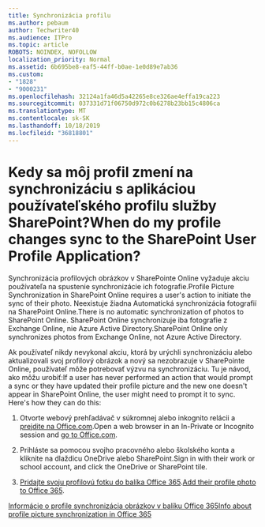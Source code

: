```yaml
---
title: Synchronizácia profilu
ms.author: pebaum
author: Techwriter40
ms.audience: ITPro
ms.topic: article
ROBOTS: NOINDEX, NOFOLLOW
localization_priority: Normal
ms.assetid: 6b695be8-eaf5-44ff-b0ae-1e0d89e7ab36
ms.custom:
- "1828"
- "9000231"
ms.openlocfilehash: 32124a1fa46d5a42265e8ce326ae4effa19ca223
ms.sourcegitcommit: 037331d71f06750d972c0b6278b23bb15c4806ca
ms.translationtype: MT
ms.contentlocale: sk-SK
ms.lasthandoff: 10/18/2019
ms.locfileid: "36818801"
---
```

# <a name="when-do-my-profile-changes-sync-to-the-sharepoint-user-profile-application"></a><span data-ttu-id="69647-102">Kedy sa môj profil zmení na synchronizáciu s aplikáciou používateľského profilu služby SharePoint?</span><span class="sxs-lookup"><span data-stu-id="69647-102">When do my profile changes sync to the SharePoint User Profile Application?</span></span>

<span data-ttu-id="69647-103">Synchronizácia profilových obrázkov v SharePointe Online vyžaduje akciu používateľa na spustenie synchronizácie ich fotografie.</span><span class="sxs-lookup"><span data-stu-id="69647-103">Profile Picture Synchronization in SharePoint Online requires a user's action to initiate the sync of their photo.</span></span> <span data-ttu-id="69647-104">Neexistuje žiadna Automatická synchronizácia fotografií na SharePoint Online.</span><span class="sxs-lookup"><span data-stu-id="69647-104">There is no automatic synchronization of photos to SharePoint Online.</span></span> <span data-ttu-id="69647-105">SharePoint Online synchronizuje iba fotografie z Exchange Online, nie Azure Active Directory.</span><span class="sxs-lookup"><span data-stu-id="69647-105">SharePoint Online only synchronizes photos from Exchange Online, not Azure Active Directory.</span></span>

<span data-ttu-id="69647-106">Ak používateľ nikdy nevykonal akciu, ktorá by urýchli synchronizáciu alebo aktualizovali svoj profilový obrázok a nový sa nezobrazuje v SharePointe Online, používateľ môže potrebovať výzvu na synchronizáciu. Tu je návod, ako môžu urobiť:</span><span class="sxs-lookup"><span data-stu-id="69647-106">If a user has never performed an action that would prompt a sync or they have updated their profile picture and the new one doesn't appear in SharePoint Online, the user might need to prompt it to sync. Here's how they can do this:</span></span>

1. <span data-ttu-id="69647-107">Otvorte webový prehľadávač v súkromnej alebo inkognito relácii a [prejdite na Office.com](http://www.office.com/).</span><span class="sxs-lookup"><span data-stu-id="69647-107">Open a web browser in an In-Private or Incognito session and [go to Office.com](http://www.office.com/).</span></span>

2. <span data-ttu-id="69647-108">Prihláste sa pomocou svojho pracovného alebo školského konta a kliknite na dlaždicu OneDrive alebo SharePoint.</span><span class="sxs-lookup"><span data-stu-id="69647-108">Sign in with their work or school account, and click the OneDrive or SharePoint tile.</span></span>

3. <span data-ttu-id="69647-109">[Pridajte svoju profilovú fotku do balíka Office 365](https://support.office.com/article/Add-your-profile-photo-to-Office-365-2eaf93fd-b3f1-43b9-9cdc-bdcd548435b7).</span><span class="sxs-lookup"><span data-stu-id="69647-109">[Add their profile photo to Office 365](https://support.office.com/article/Add-your-profile-photo-to-Office-365-2eaf93fd-b3f1-43b9-9cdc-bdcd548435b7).</span></span>

[<span data-ttu-id="69647-110">Informácie o profile synchronizácia obrázkov v balíku Office 365</span><span class="sxs-lookup"><span data-stu-id="69647-110">Info about profile picture synchronization in Office 365</span></span>](https://support.office.com/article/Information-about-user-profile-synchronization-in-SharePoint-Online-177eb196-5887-43c9-84c3-b98a43d35129)

